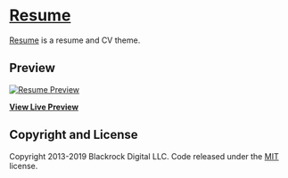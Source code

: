 # [Resume](https://africaonlinesolutions.github.io/resume/)

[Resume](https://africaonlinesolutions.github.io/resume/) is a resume and CV theme.

## Preview

[![Resume Preview](https://startbootstrap.com/assets/img/screenshots/themes/resume.png)](https://africaonlinesolutions.github.io/resume/)

**[View Live Preview](https://africaonlinesolutions.github.io/resume/)**



## Copyright and License

Copyright 2013-2019 Blackrock Digital LLC. Code released under the [MIT](https://github.com/BlackrockDigital/startbootstrap-resume/blob/gh-pages/LICENSE) license.

